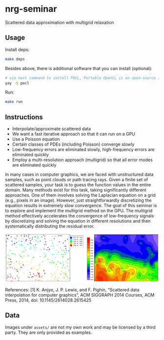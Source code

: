 # nrg-seminar

Scattered data approximation with multigrid relaxation

## Usage

Install deps:

```bash
make deps
```

Besides above, there is additional software that you can install (optional):

```bash
# use next command to install POCL, Portable OpenCL is an open-source implementation of OpenCL which can be easily adapted for new targets (like CPUs for example)
yay -S pocl
```

Run:

```bash
make run
```

## Instructions

- Interpolate/approximate scattered data
- We want a fast iterative approach so that it can run on a GPU
- Use a Poisson equation
- Certain classes of PDEs (including Poisson) converge slowly
- Low-frequency errors are eliminated slowly, high-frequency errors are eliminated quickly
- Employ a multi-resolution approach (multigrid) so that all error modes are eliminated quickly

In many cases in computer graphics, we are faced with unstructured data samples, such as point clouds or path
tracing rays. Given a finite set of scattered samples, your task is to guess the function values in the entire domain. Many methods exist for this task, taking significantly different approaches. One of them involves solving the Laplacian equation on a grid (e.g., pixels in an image). However, just straightforwardly discretizing the equation results in extremely slow convergence. The goal of this seminar is to explore and implement the multigrid method on the GPU. The multigrid method effectively accelerates the convergence of low-frequency signals by discretizing and solving the equation in different resolutions and then systematically distributing the residual error.

![Scattered data image from laboratory slides](assets/slides-image.png)

References:
[1] K. Anjyo, J. P. Lewis, and F. Pighin, “Scattered data interpolation for computer graphics”,
ACM SIGGRAPH 2014 Courses, ACM Press, 2014, doi: 10.1145/2614028.2615425

## Data

Images under `assets/` are not my own work and may be licensed by a third party. They are only provided as examples.
